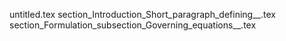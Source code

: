 untitled.tex
section_Introduction_Short_paragraph_defining__.tex
section_Formulation_subsection_Governing_equations__.tex